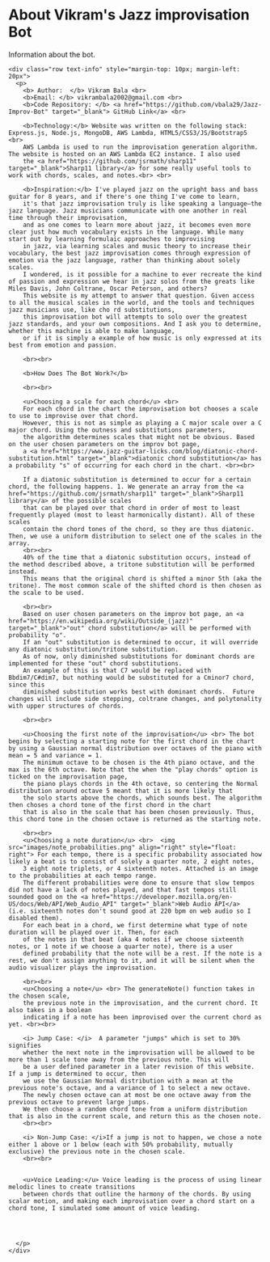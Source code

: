 
<div class="p-4 bg-light text-success with-background">
    <div class="container-fluid py-1">
      <h1 class="display-6 fw-bold">About Vikram's Jazz improvisation Bot</h1>
      <p class="col-md-8 fs-7">
          Information about the bot.
      </p>
    </div>

    <div class="row text-info" style="margin-top: 10px; margin-left: 20px">
      <p>  
        <b> Author:  </b> Vikram Bala <br>
        <b>Email: </b> vikrambala2002@gmail.com <br>
        <b>Code Repository: </b> <a href="https://github.com/vbala29/Jazz-Improv-Bot" target="_blank"> GitHub Link</a> <br>

        <b>Technology:</b> Website was written on the following stack: Express.js, Node.js, MongoDB, AWS Lambda, HTML5/CSS3/JS/Bootstrap5 <br> 
        AWS Lambda is used to run the improvisation generation algorithm. The website is hosted on an AWS Lambda EC2 instance. I also used 
        the <a href="https://github.com/jsrmath/sharp11" target="_blank">Sharp11 library</a> for some really useful tools to work with chords, scales, and notes.<br> <br>

        <b>Inspiration:</b> I've played jazz on the upright bass and bass guitar for 8 years, and if there's one thing I've come to learn, 
        it's that jazz improvisation truly is like speaking a language—the jazz language. Jazz musicians communicate with one another in real time through their improvisation,
        and as one comes to learn more about jazz, it becomes even more clear just how much vocabulary exists in the language. While many start out by learning formulaic approaches to improvising
        in jazz, via learning scales and music theory to increase their vocabulary, the best jazz improvisation comes through expression of emotion via the jazz language, rather than thinking about solely scales.
        I wondered, is it possible for a machine to ever recreate the kind of passion and expression we hear in jazz solos from the greats like Miles Davis, John Coltrane, Oscar Peterson, and others?
        This website is my attempt to answer that question. Given access to all the musical scales in the world, and the tools and techniques jazz musicians use, like cho rd substitutions, 
        this improvisation bot will attempts to solo over the greatest jazz standards, and your own compositions. And I ask you to determine, whether this machine is able to make language,
        or if it is simply a example of how music is only expressed at its best from emotion and passion.

        <br><br>

        <b>How Does The Bot Work?</b>  
        
        <br><br>

        <u>Choosing a scale for each chord</u> <br>
        For each chord in the chart the improvisation bot chooses a scale to use to improvise over that chord. 
        However, this is not as simple as playing a C major scale over a C major chord. Using the outness and substitutions parameters,
        the algorithm determines scales that might not be obvious. Based on the user chosen parameters on the improv bot page,
        a <a href="https://www.jazz-guitar-licks.com/blog/diatonic-chord-substitution.html" target="_blank">diatonic chord substitution</a> has a probability "s" of occurring for each chord in the chart. <br><br>
        
        If a diatonic substitution is determined to occur for a certain chord, the following happens. 1. We generate an array from the <a href="https://github.com/jsrmath/sharp11" target="_blank">Sharp11 library</a> of the possible scales
        that can be played over that chord in order of most to least frequently played (most to least harmonically distant). All of these scales 
        contain the chord tones of the chord, so they are thus diatonic. Then, we use a uniform distribution to select one of the scales in the array. 
        <br><br>
        40% of the time that a diatonic substitution occurs, instead of the method described above, a tritone substitution will be performed instead. 
        This means that the original chord is shifted a minor 5th (aka the tritone). The most common scale of the shifted chord is then chosen as the scale to be used. 

        <br><br>
        Based on user chosen parameters on the improv bot page, an <a href="https://en.wikipedia.org/wiki/Outside_(jazz)" target="_blank">"out" chord substitution</a> will be performed with probability "o".
        If an "out" substitution is determined to occur, it will override any diatonic substitution/tritone substitution. 
        As of now, only diminished substitutions for dominant chords are implemented for these "out" chord substitutions.
        An example of this is that C7 would be replaced with Bbdim7/C#dim7, but nothing would be substituted for a Cminor7 chord, since this
        diminished substitution works best with dominant chords.  Future changes will include side stepping, coltrane changes, and polytonality with upper structures of chords. 

        <br><br>
        
        <u>Choosing the first note of the improvisation</u> <br> The bot begins by selecting a starting note for the first chord in the chart by using a Gaussian normal distribution over octaves of the piano with mean = 5 and variance = 1.
        The minimum octave to be chosen is the 4th piano octave, and the max is the 6th octave. Note that the when the "play chords" option is ticked on the improvisation page,
        the piano plays chords in the 4th octave, so centering the Normal distribution around octave 5 meant that it is more likely that
        the solo starts above the chords, which sounds best. The algorithm then choses a chord tone of the first chord in the chart
        that is also in the scale that has been chosen previously. Thus, this chord tone in the chosen octave is returned as the starting note.

        <br><br>
        <u>Choosing a note duration</u> <br>  <img src="images/note_probabilities.png" align="right" style="float: right"> For each tempo, there is a specific probability associated how likely a beat is to consist of solely a quarter note, 2 eight notes,
        3 eight note triplets, or 4 sixteenth notes. Attached is an image to the probabilities at each tempo range.        
        The different probabilities were done to ensure that slow tempos did not have a lack of notes played, and that fast tempos still sounded good on the <a href="https://developer.mozilla.org/en-US/docs/Web/API/Web_Audio_API" target="_blank">Web Audio API</a>  (i.e. sixteenth notes don't sound good at 220 bpm on web audio so I disabled them).
        For each beat in a chord, we first determine what type of note duration will be played over it. Then, for each 
        of the notes in that beat (aka 4 notes if we choose sixteenth notes, or 1 note if we choose a quarter note), there is a user
        defined probability that the note will be a rest. If the note is a rest, we don't assign anything to it, and it will be silent when the audio visualizer plays the improvisation. 
     
        <br><br>
        <u>Choosing a note</u> <br> The generateNote() function takes in the chosen scale, 
        the previous note in the improvisation, and the current chord. It also takes in a boolean
        indicating if a note has been improvised over the current chord as yet. <br><br>
        
        <i> Jump Case: </i>  A parameter "jumps" which is set to 30% signifies
        whether the next note in the improvisation will be allowed to be more than 1 scale tone away from the previous note. This will
        be a user defined parameter in a later revision of this website. If a jump is determined to occur, then 
        we use the Gaussian Normal distribution with a mean at the previous note's octave, and a variance of 1 to select a new octave.
        The newly chosen octave can at most be one octave away from the previous octave to prevent large jumps. 
        We then choose a random chord tone from a uniform distribution that is also in the current scale, and return this as the chosen note. 
        <br><br>

        <i> Non-Jump Case: </i>If a jump is not to happen, we chose a note either 1 above or 1 below (each with 50% probability, mutually exclusive) the previous note in the chosen scale. 
        <br><br>


        <u>Voice Leading:</u> Voice leading is the process of using linear melodic lines to create transitions
        between chords that outline the harmony of the chords. By using scalar motion, and making each improvisation over a chord start on a chord tone, I simulated some amount of voice leading.

        

        
      </p>
    </div>
    


</div>   
